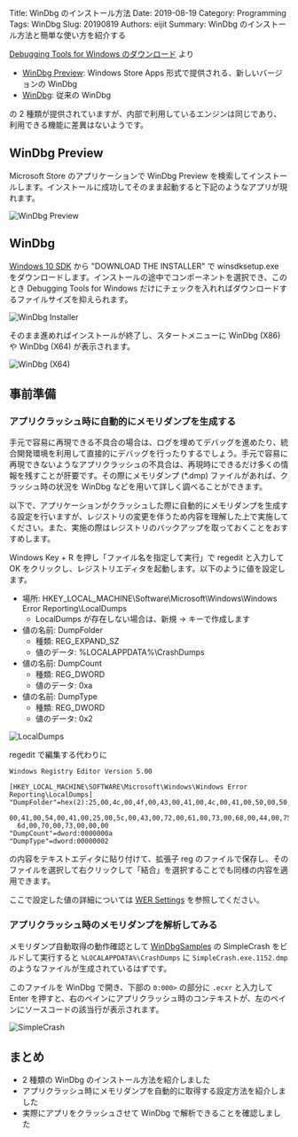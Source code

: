 Title: WinDbg のインストール方法
Date: 2019-08-19
Category: Programming
Tags: WinDbg
Slug: 20190819
Authors: eijit
Summary: WinDbg のインストール方法と簡単な使い方を紹介する

[Debugging Tools for Windows のダウンロード](https://docs.microsoft.com/ja-jp/windows-hardware/drivers/debugger/debugger-download-tools) より

* [WinDbg Preview](https://www.microsoft.com/store/p/windbg/9pgjgd53tn86): Windows Store Apps 形式で提供される、新しいバージョンの WinDbg
* [WinDbg](https://developer.microsoft.com/windows/downloads/windows-10-sdk): 従来の WinDbg

の 2 種類が提供されていますが、内部で利用しているエンジンは同じであり、利用できる機能に差異はないようです。

## WinDbg Preview

Microsoft Store のアプリケーションで WinDbg Preview を検索してインストールします。インストールに成功してそのまま起動すると下記のようなアプリが現れます。

![WinDbg Preview]({static}/images/20190819_WinDbgPreview.png)

## WinDbg

[Windows 10 SDK](https://developer.microsoft.com/en-us/windows/downloads/windows-10-sdk) から "DOWNLOAD THE INSTALLER" で winsdksetup.exe をダウンロードします。インストールの途中でコンポーネントを選択でき、このとき Debugging Tools for Windows だけにチェックを入れればダウンロードするファイルサイズを抑えられます。

![WinDbg Installer]({static}/images/20190819_WinDbgInstaller.png)

そのまま進めればインストールが終了し、スタートメニューに WinDbg (X86) や WinDbg (X64) が表示されます。

![WinDbg (X64)]({static}/images/20190819_WinDbgX64.png)

## 事前準備

### アプリクラッシュ時に自動的にメモリダンプを生成する

手元で容易に再現できる不具合の場合は、ログを埋めてデバッグを進めたり、統合開発環境を利用して直接的にデバッグを行ったりするでしょう。手元で容易に再現できないようなアプリクラッシュの不具合は、再現時にできるだけ多くの情報を残すことが肝要です。その際にメモリダンプ (*.dmp) ファイルがあれば、クラッシュ時の状況を WinDbg などを用いて詳しく調べることができます。

以下で、アプリケーションがクラッシュした際に自動的にメモリダンプを生成する設定を行いますが、レジストリの変更を伴うため内容を理解した上で実施してください。また、実施の際はレジストリのバックアップを取っておくことをおすすめします。

Windows Key + R を押し「ファイル名を指定して実行」で regedit と入力して OK をクリックし、レジストリエディタを起動します。以下のように値を設定します。

* 場所: HKEY_LOCAL_MACHINE\Software\Microsoft\Windows\Windows Error Reporting\LocalDumps
    * LocalDumps が存在しない場合は、新規 -> キーで作成します
* 値の名前: DumpFolder
    * 種類: REG_EXPAND_SZ
    * 値のデータ: %LOCALAPPDATA%\CrashDumps
* 値の名前: DumpCount
    * 種類: REG_DWORD
    * 値のデータ: 0xa
* 値の名前: DumpType
    * 種類: REG_DWORD
    * 値のデータ: 0x2

![LocalDumps]({static}/images/20190819_LocalDumps.png)

regedit で編集する代わりに

```text
Windows Registry Editor Version 5.00

[HKEY_LOCAL_MACHINE\SOFTWARE\Microsoft\Windows\Windows Error Reporting\LocalDumps]
"DumpFolder"=hex(2):25,00,4c,00,4f,00,43,00,41,00,4c,00,41,00,50,00,50,00,44,\
  00,41,00,54,00,41,00,25,00,5c,00,43,00,72,00,61,00,73,00,68,00,44,00,75,00,\
  6d,00,70,00,73,00,00,00
"DumpCount"=dword:0000000a
"DumpType"=dword:00000002
```

の内容をテキストエディタに貼り付けて、拡張子 reg のファイルで保存し、そのファイルを選択して右クリックして「結合」を選択することでも同様の内容を適用できます。

ここで設定した値の詳細については [WER Settings](https://docs.microsoft.com/ja-jp/windows/win32/wer/wer-settings) を参照してください。

### アプリクラッシュ時のメモリダンプを解析してみる

メモリダンプ自動取得の動作確認として [WinDbgSamples](https://github.com/eijit/WinDbgSamples) の SimpleCrash をビルドして実行すると ```%LOCALAPPDATA%\CrashDumps``` に ```SimpleCrash.exe.1152.dmp``` のようなファイルが生成されているはずです。

このファイルを WinDbg で開き、下部の ```0:000>``` の部分に ```.ecxr``` と入力して Enter を押すと、右のペインにアプリクラッシュ時のコンテキストが、左のペインにソースコードの該当行が表示されます。

![SimpleCrash]({static}/images/20190819_SimpleCrash.png)

## まとめ

* 2 種類の WinDbg のインストール方法を紹介しました
* アプリクラッシュ時にメモリダンプを自動的に取得する設定方法を紹介しました
* 実際にアプリをクラッシュさせて WinDbg で解析できることを確認しました
